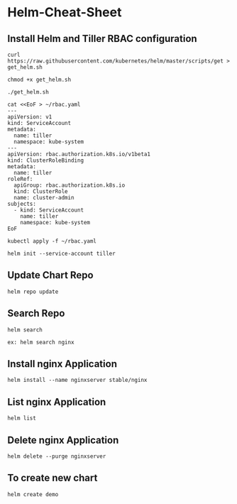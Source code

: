 # Helm-Cheat-Sheet

## Install Helm and Tiller RBAC configuration
```
curl https://raw.githubusercontent.com/kubernetes/helm/master/scripts/get > get_helm.sh

chmod +x get_helm.sh

./get_helm.sh
```
```
cat <<EoF > ~/rbac.yaml
---
apiVersion: v1
kind: ServiceAccount
metadata:
  name: tiller
  namespace: kube-system
---
apiVersion: rbac.authorization.k8s.io/v1beta1
kind: ClusterRoleBinding
metadata:
  name: tiller
roleRef:
  apiGroup: rbac.authorization.k8s.io
  kind: ClusterRole
  name: cluster-admin
subjects:
  - kind: ServiceAccount
    name: tiller
    namespace: kube-system
EoF
```
```
kubectl apply -f ~/rbac.yaml
```
```
helm init --service-account tiller
```

## Update Chart Repo
```
helm repo update
```
## Search Repo 

```
helm search 

ex: helm search nginx

```
## Install nginx Application
```
helm install --name nginxserver stable/nginx

```
## List nginx Application
```
helm list
```
## Delete nginx Application
```
helm delete --purge nginxserver

```
## To create new chart
```
helm create demo
```

